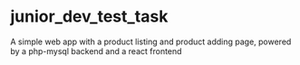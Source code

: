 # junior_dev_test_task
A simple web app with a product listing and product adding page, powered by a php-mysql backend and a react frontend
